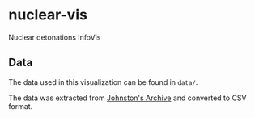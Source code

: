 nuclear-vis
===========

Nuclear detonations InfoVis

## Data
The data used in this visualization can be found in `data/`.

The data was extracted from [Johnston's Archive](http://www.johnstonsarchive.net/nuclear/tests/) and converted to CSV format.
